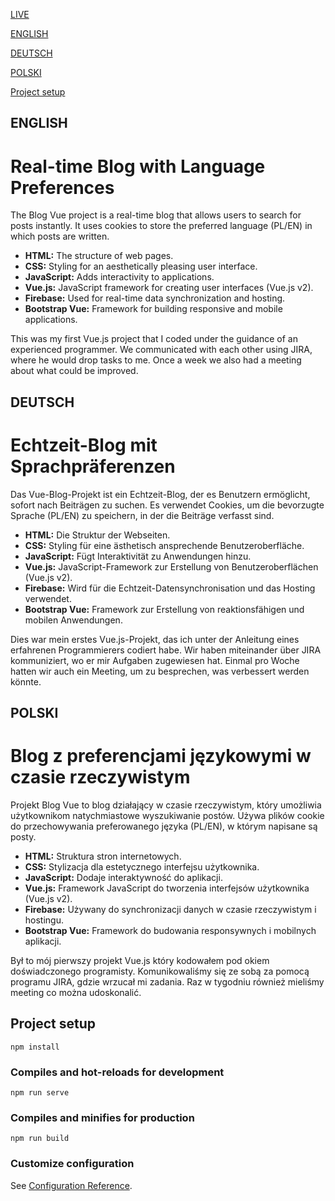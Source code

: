 [LIVE](https://stalwart-selkie-324d33.netlify.app/)

[ENGLISH](#english)

[DEUTSCH](#deutsch)

[POLSKI](#polski)

[Project setup](#project-setup)

## ENGLISH
# Real-time Blog with Language Preferences
The Blog Vue project is a real-time blog that allows users to search for posts instantly. It uses cookies to store the preferred language (PL/EN) in which posts are written.

- **HTML:** The structure of web pages.
- **CSS:** Styling for an aesthetically pleasing user interface.
- **JavaScript:** Adds interactivity to applications.
- **Vue.js:** JavaScript framework for creating user interfaces (Vue.js v2).
- **Firebase:** Used for real-time data synchronization and hosting.
- **Bootstrap Vue:** Framework for building responsive and mobile applications.

This was my first Vue.js project that I coded under the guidance of an experienced programmer. We communicated with each other using JIRA, where he would drop tasks to me. Once a week we also had a meeting about what could be improved.

## DEUTSCH

# Echtzeit-Blog mit Sprachpräferenzen

Das Vue-Blog-Projekt ist ein Echtzeit-Blog, der es Benutzern ermöglicht, sofort nach Beiträgen zu suchen. Es verwendet Cookies, um die bevorzugte Sprache (PL/EN) zu speichern, in der die Beiträge verfasst sind.

- **HTML:** Die Struktur der Webseiten.
- **CSS:** Styling für eine ästhetisch ansprechende Benutzeroberfläche.
- **JavaScript:** Fügt Interaktivität zu Anwendungen hinzu.
- **Vue.js:** JavaScript-Framework zur Erstellung von Benutzeroberflächen (Vue.js v2).
- **Firebase:** Wird für die Echtzeit-Datensynchronisation und das Hosting verwendet.
- **Bootstrap Vue:** Framework zur Erstellung von reaktionsfähigen und mobilen Anwendungen.

Dies war mein erstes Vue.js-Projekt, das ich unter der Anleitung eines erfahrenen Programmierers codiert habe. Wir haben miteinander über JIRA kommuniziert, wo er mir Aufgaben zugewiesen hat. Einmal pro Woche hatten wir auch ein Meeting, um zu besprechen, was verbessert werden könnte.


## POLSKI

# Blog z preferencjami językowymi w czasie rzeczywistym

Projekt Blog Vue to blog działający w czasie rzeczywistym, który umożliwia użytkownikom natychmiastowe wyszukiwanie postów. Używa plików cookie do przechowywania preferowanego języka (PL/EN), w którym napisane są posty. 

 - **HTML:** Struktura stron internetowych.
 - **CSS:** Stylizacja dla estetycznego interfejsu użytkownika.
 - **JavaScript:** Dodaje interaktywność do aplikacji.
 - **Vue.js:** Framework JavaScript do tworzenia interfejsów użytkownika (Vue.js v2).
 - **Firebase:** Używany do synchronizacji danych w czasie rzeczywistym i hostingu.
 - **Bootstrap Vue:** Framework do budowania responsywnych i mobilnych aplikacji.

 Był to mój pierwszy projekt Vue.js który kodowałem pod okiem doświadczonego programisty. Komunikowaliśmy się ze sobą za pomocą programu JIRA, gdzie wrzucał mi zadania. Raz w tygodniu również mieliśmy meeting co można udoskonalić.

## Project setup
```
npm install
```

### Compiles and hot-reloads for development
```
npm run serve
```

### Compiles and minifies for production
```
npm run build
```

### Customize configuration
See [Configuration Reference](https://cli.vuejs.org/config/).
